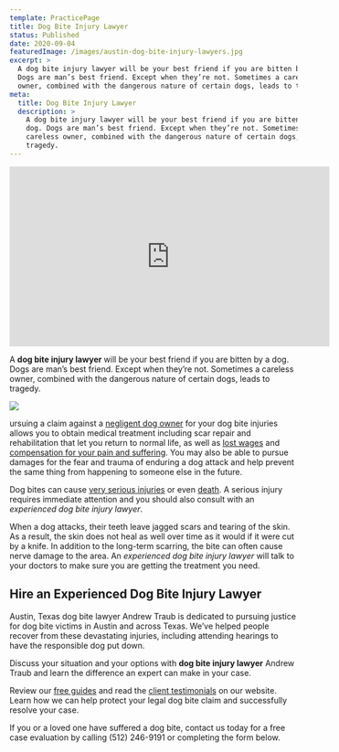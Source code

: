 ```yaml
---
template: PracticePage
title: Dog Bite Injury Lawyer
status: Published
date: 2020-09-04
featuredImage: /images/austin-dog-bite-injury-lawyers.jpg
excerpt: >
  A dog bite injury lawyer will be your best friend if you are bitten by a dog.
  Dogs are man’s best friend. Except when they’re not. Sometimes a careless
  owner, combined with the dangerous nature of certain dogs, leads to tragedy.
meta:
  title: Dog Bite Injury Lawyer
  description: >
    A dog bite injury lawyer will be your best friend if you are bitten by a
    dog. Dogs are man’s best friend. Except when they’re not. Sometimes a
    careless owner, combined with the dangerous nature of certain dogs, leads to
    tragedy.
---
```

<iframe width="560" height="315" src="https://www.youtube.com/embed/dowgqrDTzWw" frameborder="0" allow="accelerometer; autoplay; encrypted-media; gyroscope; picture-in-picture" allowfullscreen></iframe>

<!--StartFragment-->

A **dog bite injury lawyer** will be your best friend if you are bitten by a dog. Dogs are man’s best friend. Except when they’re not. Sometimes a careless owner, combined with the dangerous nature of certain dogs, leads to tragedy.

<!--EndFragment-->

![](/images/dog-bite.jpg)

<!--StartFragment-->

ursuing a claim against a [negligent dog owner](/practice-areas/negligence/) for your dog bite injuries allows you to obtain medical treatment including scar repair and rehabilitation that let you return to normal life, as well as [lost wages](/lost-wages-due-to-an-injury/) and [compensation for your pain and suffering](/faq/pain-and-suffering/). You may also be able to pursue damages for the fear and trauma of enduring a dog attack and help prevent the same thing from happening to someone else in the future.

Dog bites can cause [very serious injuries](/practice-areas/serious-personal-injury/) or even [death](/practice-areas/wrongful-death-attorney/). A serious injury requires immediate attention and you should also consult with an *experienced dog bite injury lawyer*.

When a dog attacks, their teeth leave jagged scars and tearing of the skin. As a result, the skin does not heal as well over time as it would if it were cut by a knife. In addition to the long-term scarring, the bite can often cause nerve damage to the area. An *experienced dog bite injury lawyer* will talk to your doctors to make sure you are getting the treatment you need.

## Hire an Experienced Dog Bite Injury Lawyer

Austin, Texas dog bite lawyer Andrew Traub is dedicated to pursuing justice for dog bite victims in Austin and across Texas. We’ve helped people recover from these devastating injuries, including attending hearings to have the responsible dog put down.

Discuss your situation and your options with **dog bite injury lawyer** Andrew Traub and learn the difference an expert can make in your case.

Review our [free guides](/free-accident-books/) and read the [client testimonials](/testimonials/) on our website. Learn how we can help protect your legal dog bite claim and successfully resolve your case.

If you or a loved one have suffered a dog bite, contact us today for a free case evaluation by calling (512) 246-9191 or completing the form below.

<!--EndFragment-->